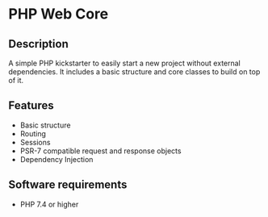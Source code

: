 # PHP Web Core

## Description

A simple PHP kickstarter to easily start a new project without external dependencies. It includes a basic structure and core classes to build on top of it.

## Features

- Basic structure
- Routing
- Sessions
- PSR-7 compatible request and response objects
- Dependency Injection

## Software requirements

- PHP 7.4 or higher
